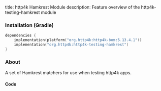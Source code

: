 title: http4k Hamkrest Module
description: Feature overview of the http4k-testing-hamkrest module

### Installation (Gradle)

```kotlin
dependencies {
    implementation(platform("org.http4k:http4k-bom:5.13.4.1"))
    implementation("org.http4k:http4k-testing-hamkrest")
}
```

### About

A set of Hamkrest matchers for use when testing http4k apps.

#### Code [<img class="octocat"/>](https://github.com/http4k/http4k/blob/master/src/docs/guide/reference/hamkrest/example.kt)

<script src="https://gist-it.appspot.com/https://github.com/http4k/http4k/blob/master/src/docs/guide/reference/hamkrest/example.kt"></script>

[http4k]: https://http4k.org
